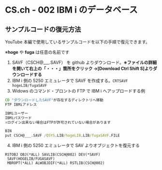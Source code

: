 # CS.ch - 002 IBM i のデータベース

## サンプルコードの復元方法

YouTube 本編で使用しているサンプルコードを以下の手順で復元できます。

※**hoge** や **fuga** は任意の名前です

1. SAVF（CSCH@___.SAVF） を github よりダウンロード。**※ファイルの詳細を開いて右上の「・・・」箇所をクリック →[Download Ctrl Shift S]よりダウンロードする**
2. IBM i 側の 5250 エミュレータで SAVF を作成する。`CRTSAVF hogeLIB/fugaSAVF`
3. Widows のコマンド・プロントの FTP で IBM i へアップロードする例

```bat
CD "ダウンロードしたSAVF"が存在するディレクトリへ移動
FTP IBMiアドレス

IBMiユーザー
IBMiパスワード
↑ログイン出来ない場合はFTPが許可されていない場合があります

BIN
put CSCH@___.SAVF /QSYS.LIB/hogeLIB.LIB/fugaSAVF.FILE
```

4. IBM i 側の 5250 エミュレータで SAV よりオブジェクトを復元する

```CLLE
RSTOBJ OBJ(*ALL) SAVLIB(CSCH@002) DEV(*SAVF)
 SAVF(HOGELIB/FUGASAVF)
 MBROPT(*ALL) ALWOBJDIF(*ALL) RSTLIB(CSCH@002)
```
